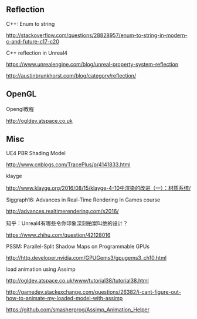## Reflection



C++: Enum to string

http://stackoverflow.com/questions/28828957/enum-to-string-in-modern-c-and-future-c17-c20



C++ reflection in Unreal4

https://www.unrealengine.com/blog/unreal-property-system-reflection



http://austinbrunkhorst.com/blog/category/reflection/



## OpenGL



Opengl教程

http://ogldev.atspace.co.uk



## Misc



UE4 PBR Shading Model

http://www.cnblogs.com/TracePlus/p/4141833.html



klayge

http://www.klayge.org/2016/08/15/klayge-4-10中渲染的改进（一）：材质系统/



Siggraph16: Advances in Real-Time Rendering In Games course

http://advances.realtimerendering.com/s2016/



知乎：Unreal4有哪些令你印象深刻拍案叫绝的设计？

https://www.zhihu.com/question/42128016



PSSM: Parallel-Split Shadow Maps on Programmable GPUs

http://http.developer.nvidia.com/GPUGems3/gpugems3_ch10.html



load animation using Assimp

http://ogldev.atspace.co.uk/www/tutorial38/tutorial38.html

http://gamedev.stackexchange.com/questions/26382/i-cant-figure-out-how-to-animate-my-loaded-model-with-assimp

https://github.com/smasherprog/Assimp_Animation_Helper